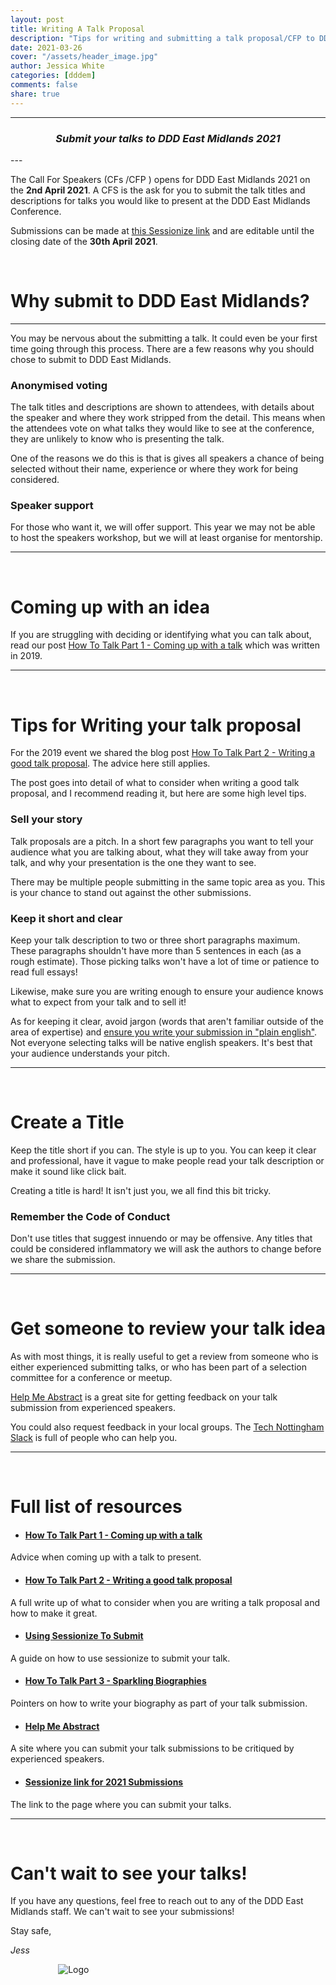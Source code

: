 ```yaml
---
layout: post
title: Writing A Talk Proposal
description: "Tips for writing and submitting a talk proposal/CFP to DDD East Midlands"
date: 2021-03-26
cover: "/assets/header_image.jpg"
author: Jessica White
categories: [dddem]
comments: false
share: true
---
```


----
<center>
<h3 class="quote"><i>Submit your talks to DDD East Midlands 2021</i> </h3>
</center>
---
<br/>

The Call For Speakers (CFs /CFP ) opens for DDD East Midlands 2021 on the <b>2nd April 2021</b>. A CFS is the ask for you to submit the talk titles and descriptions for talks you would like to present at the DDD East Midlands Conference.

Submissions can be made at [this Sessionize link](https://sessionize.com/ddd-east-midlands-conference-2021/) and are editable until the closing date of the <b>30th April 2021</b>.

<br/>

# Why submit to DDD East Midlands?
---

You may be nervous about the submitting a talk. It could even be your first time going through this process. There are a few reasons why you should chose to submit to DDD East Midlands.

### Anonymised voting

The talk titles and descriptions are shown to attendees, with details about the speaker and where they work stripped from the detail. This means when the attendees vote on what talks they would like to see at the conference, they are unlikely to know who is presenting the talk.

One of the reasons we do this is that is gives all speakers a chance of being selected without their name, experience or where they work for being considered. 

### Speaker support

For those who want it, we will offer support. This year we may not be able to host the speakers workshop, but we will at least organise for mentorship.

---

<br/>

# Coming up with an idea

If you are struggling with deciding or identifying what you can talk about, read our post [How To Talk Part 1 - Coming up with a talk](https://blog.dddeastmidlands.com/2019/01/08/coming-up-with-a-talk-post.html) which was written in 2019.

---

<br/>

# Tips for Writing your talk proposal

For the 2019 event we shared the blog post [How To Talk Part 2 - Writing a good talk proposal](https://blog.dddeastmidlands.com/2019/02/08/writing-a-talk-proposal-poml). The advice here still applies.

The post goes into detail of what to consider when writing a good talk proposal, and I recommend reading it, but here are some high level tips.

### Sell your story

Talk proposals are a pitch. In a short few paragraphs you want to tell your audience what you are talking about, what they will take away from your talk, and why your presentation is the one they want to see. 

There may be multiple people submitting in the same topic area as you. This is your chance to stand out against the other submissions.


### Keep it short and clear

Keep your talk description to two or three short paragraphs maximum. These paragraphs shouldn't have more than 5 sentences in each (as a rough estimate). Those picking talks won't have a lot of time or patience to read full essays!

Likewise, make sure you are writing enough to ensure your audience knows what to expect from your talk and to sell it!

As for keeping it clear, avoid jargon (words that aren't familiar outside of the area of expertise) and [ensure you write your submission in "plain english"](http://www.plainenglish.co.uk/how-to-write-in-plain-english.html). Not everyone selecting talks will be native english speakers. It's best that your audience understands your pitch.

---
<br/>

# Create a Title

Keep the title short if you can. The style is up to you. You can keep it clear and professional, have it vague to make people read your talk description or make it sound like click bait.

Creating a title is hard! It isn't just you, we all find this bit tricky.

### Remember the Code of Conduct

Don't use titles that suggest innuendo or may be offensive. Any titles that could be considered inflammatory we will ask the authors to change before we share the submission.

---
<br/>

# Get someone to review your talk idea

As with most things, it is really useful to get a review from someone who is either experienced submitting talks, or who has been part of a selection committee for a conference or meetup.

[Help Me Abstract](https://helpmeabstract.com/) is a great site for getting feedback on your talk submission from experienced speakers. 

You could also request feedback in your local groups. The [Tech Nottingham Slack](https://www.technottingham.com/tech-notts) is full of people who can help you.

---
<br/>

# Full list of resources

- #### [How To Talk Part 1 - Coming up with a talk](https://blog.dddeastmidlands.com/2019/01/08/coming-up-with-a-talk-post.html)
Advice when coming up with a talk to present.

- #### [How To Talk Part 2 - Writing a good talk proposal](https://blog.dddeastmidlands.com/2019/02/08/writing-a-talk-proposal-post.html)
A full write up of what to consider when you are writing a talk proposal and how to make it great.


- #### [Using Sessionize To Submit](https://blog.dddeastmidlands.com/2019/02/18/sessionize-post.html)
A guide on how to use sessionize to submit your talk.

- #### [How To Talk Part 3 - Sparkling Biographies](https://blog.dddeastmidlands.com/2019/02/23/sparkling-biographies-post.html)
Pointers on how to write your biography as part of your talk submission.

- #### [Help Me Abstract](https://helpmeabstract.com/)
A site where you can submit your talk submissions to be critiqued by experienced speakers.

- #### [Sessionize link for 2021 Submissions](https://sessionize.com/ddd-east-midlands-conference-2021/)
The link to the page where you can submit your talks.

---
<br/>

# Can't wait to see your talks!

If you have any questions, feel free to reach out to any of the DDD East Midlands staff. We can't wait to see your submissions!

Stay safe,

_Jess_

<div style="text-align:center; width:20%; margin-left: 10%;" markdown="1">
<img src="{{site.baseurl}}/assets/logo.png" alt="Logo">
</div>
